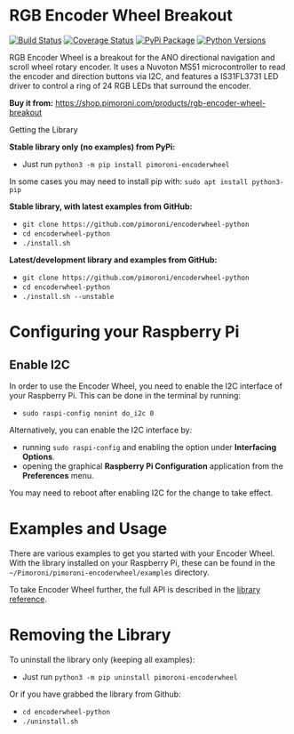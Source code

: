 # RGB Encoder Wheel Breakout

[![Build Status](https://travis-ci.com/pimoroni/encoderwheel-python.svg?branch=main)](https://travis-ci.com/pimoroni/encoderwheel-python)
[![Coverage Status](https://coveralls.io/repos/github/pimoroni/encoderwheel-python/badge.svg?branch=main)](https://coveralls.io/github/pimoroni/encoderwheel-python?branch=main)
[![PyPi Package](https://img.shields.io/pypi/v/pimoroni-encoderwheel.svg)](https://pypi.python.org/pypi/pimoroni-encoderwheel)
[![Python Versions](https://img.shields.io/pypi/pyversions/pimoroni-encoderwheel.svg)](https://pypi.python.org/pypi/pimoroni-encoderwheel)

RGB Encoder Wheel is a breakout for the ANO directional navigation and scroll wheel rotary encoder. It uses a Nuvoton MS51 microcontroller to read the encoder and direction buttons via I2C, and features a IS31FL3731 LED driver to control a ring of 24 RGB LEDs that surround the encoder.

**Buy it from:** https://shop.pimoroni.com/products/rgb-encoder-wheel-breakout


 Getting the Library

**Stable library only (no examples) from PyPi:**

* Just run `python3 -m pip install pimoroni-encoderwheel`

In some cases you may need to install pip with: `sudo apt install python3-pip`

**Stable library, with latest examples from GitHub:**

* `git clone https://github.com/pimoroni/encoderwheel-python`
* `cd encoderwheel-python`
* `./install.sh`

**Latest/development library and examples from GitHub:**

* `git clone https://github.com/pimoroni/encoderwheel-python`
* `cd encoderwheel-python`
* `./install.sh --unstable`


# Configuring your Raspberry Pi

## Enable I2C

In order to use the Encoder Wheel, you need to enable the I2C interface of your Raspberry Pi. This can be done in the terminal by running:

* `sudo raspi-config nonint do_i2c 0`

Alternatively, you can enable the I2C interface by:
* running `sudo raspi-config` and enabling the option under **Interfacing Options**.
* opening the graphical **Raspberry Pi Configuration** application from the **Preferences** menu.

You may need to reboot after enabling I2C for the change to take effect.


# Examples and Usage

There are various examples to get you started with your Encoder Wheel. With the library installed on your Raspberry Pi, these can be found in the `~/Pimoroni/pimoroni-encoderwheel/examples` directory.

To take Encoder Wheel further, the full API is described in the [library reference](/REFERENCE.md).


# Removing the Library

To uninstall the library only (keeping all examples):

* Just run `python3 -m pip uninstall pimoroni-encoderwheel`

Or if you have grabbed the library from Github:

* `cd encoderwheel-python`
* `./uninstall.sh`
